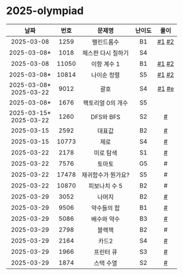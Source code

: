 # 2025-olympiad

| 날짜 | 번호 | 문제명 | 난이도 | 풀이 |
| :-: | :-: | :-: | :-: | :-: |
| 2025-03-08 | 1259 | 팰린드롬수 | B1 | [#1](./implements/1259.cpp) [#2](./implements/1259.py) |
| 2025-03-08* | 1018 | 체스판 다시 칠하기 | S4 | |
| 2025-03-08 | 11050 | 이항 계수 1 | B1 | [#1](./math/11050.cpp) [#2](./math/11050.py) |
| 2025-03-08* | 10814 | 나이순 정렬 | S5 | [#1](./data-structure/10814.1.py) [#2](./data-structure/10814.2.py) |
| 2025-03-08*<br />2025-03-22 | 9012 | 괄호 | S4 | [#1](./data-structure/9012.py) [#e](./data-structure/9012.eval.py) |
| 2025-03-08* | 1676 | 팩토리얼 0의 개수 | S5 |  |
| 2025-03-15*<br />2025-03-22 | 1260 | DFS와 BFS | S2 | [#](./graph/1260.py) |
| 2025-03-15 | 2592 | 대표값 | B2 | [#](./math/2592.py) |
| 2025-03-15 | 10773 | 제로 | S4 | [#](./data-structure/10773.py) |
| 2025-03-22 | 2178 | 미로 탐색 | S1 | [#](./graph/2178.py) |
| 2025-03-22 | 7576 | 토마토 | G5 | # |
| 2025-03-22 | 17478 | 재귀함수가 뭔가요? | S5 | # |
| 2025-03-22 | 10870 | 피보나치 수 5 | B2 | # |
| 2025-03-29 | 3052 | 나머지 | B2 | [#](./math/3052.py) |
| 2025-03-29 | 9506 | 약수들의 합 | B1 | [#](./math/9506.py) |
| 2025-03-29 | 5086 | 배수와 약수 | B3 | [#](./math/5086.py) |
| 2025-03-29 | 2798 | 블랙잭 | B2 | # |
| 2025-03-29 | 2164 | 카드2 | S4 | [#](./data-structure/2164.py) |
| 2025-03-29 | 1966 | 프린터 큐 | S3 | [#](./data-structure/1966.py) |
| 2025-03-29 | 1874 | 스택 수열 | S2 | [#](./data-structure/1874.py) |
